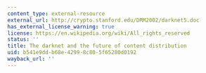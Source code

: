 ```yaml
---
content_type: external-resource
external_url: http://crypto.stanford.edu/DRM2002/darknet5.doc
has_external_license_warning: true
license: https://en.wikipedia.org/wiki/All_rights_reserved
status: ''
title: The darknet and the future of content distribution
uid: b541e9dd-b68e-4299-8c80-5f65280d0192
wayback_url: ''
---
```

